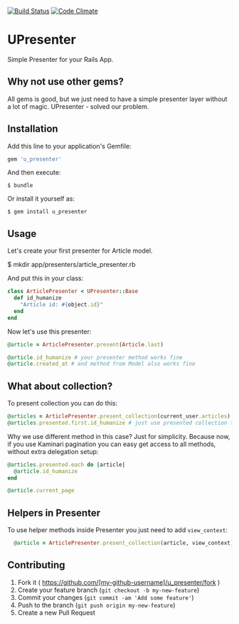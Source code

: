 [![Build Status](https://travis-ci.org/savroff/u_presenter.svg)](https://travis-ci.org/savroff/u_presenter)
[![Code Climate](https://codeclimate.com/github/savroff/u_presenter/badges/gpa.svg)](https://codeclimate.com/github/savroff/u_presenter)

# UPresenter

Simple Presenter for your Rails App.

## Why not use other gems?

All gems is good, but we just need to have a simple presenter layer without a lot of magic.
UPresenter - solved our problem.

## Installation

Add this line to your application's Gemfile:

```ruby
gem 'u_presenter'
```

And then execute:

    $ bundle

Or install it yourself as:

    $ gem install u_presenter

## Usage

Let's create your first presenter for Article model.

  $ mkdir app/presenters/article_presenter.rb

And put this in your class:

```ruby
class ArticlePresenter < UPresenter::Base
  def id_humanize
    "Article id: #{object.id}"
  end
end
```

Now let's use this presenter:

```ruby
@article = ArticlePresenter.present(Article.last)

@article.id_humanize # your presenter method works fine
@article.created_at # and method from Model also works fine
```

## What about collection?

To present collection you can do this:

```ruby
@articles = ArticlePresenter.present_collection(current_user.articles)
@articles.presented.first.id_humanize # just use presented collection to show record
```

Why we use different method in this case? Just for simplicity. Because now, if you use Kaminari
pagination you can easy get access to all methods, without extra delegation setup:

```ruby
@articles.presented.each do |article|
  @article.id_humanize
end

@article.current_page
```

## Helpers in Presenter

To use helper methods inside Presenter you just need to add `view_context`:

```ruby
  @article = ArticlePresenter.present_collection(article, view_context)
```

## Contributing

1. Fork it ( https://github.com/[my-github-username]/u_presenter/fork )
2. Create your feature branch (`git checkout -b my-new-feature`)
3. Commit your changes (`git commit -am 'Add some feature'`)
4. Push to the branch (`git push origin my-new-feature`)
5. Create a new Pull Request

